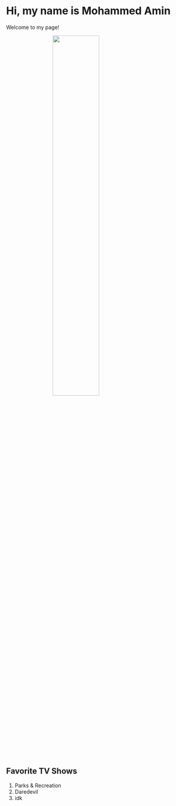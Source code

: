 <!DOCTYPE html>
<html>
<head>
<link rel="stylesheet" href="./index.css">
</head>
<body>

<h1 class = "title" style = color: DodgerBlue"> Hi, my name is Mohammed Amin</h1>
<p> Welcome to my page!</p>
<img src="https://images-wixmp-ed30a86b8c4ca887773594c2.wixmp.com/f/4046ceee-d776-4721-934c-1e7fafedb0f6/dequpxt-1bebfb58-ca59-4696-8a69-42d40657bede.gif?token=eyJ0eXAiOiJKV1QiLCJhbGciOiJIUzI1NiJ9.eyJzdWIiOiJ1cm46YXBwOjdlMGQxODg5ODIyNjQzNzNhNWYwZDQxNWVhMGQyNmUwIiwiaXNzIjoidXJuOmFwcDo3ZTBkMTg4OTgyMjY0MzczYTVmMGQ0MTVlYTBkMjZlMCIsIm9iaiI6W1t7InBhdGgiOiJcL2ZcLzQwNDZjZWVlLWQ3NzYtNDcyMS05MzRjLTFlN2ZhZmVkYjBmNlwvZGVxdXB4dC0xYmViZmI1OC1jYTU5LTQ2OTYtOGE2OS00MmQ0MDY1N2JlZGUuZ2lmIn1dXSwiYXVkIjpbInVybjpzZXJ2aWNlOmZpbGUuZG93bmxvYWQiXX0.fRKSxc_NU0WKXy0mRADFeHOTpwV8p-kLcj034q1pJd0" style="width:50%; margin:auto; display:block">

<h2>Favorite TV Shows</h2>
<ol>
  <li> Parks & Recreation</li>
  <li> Daredevil</li>
  <li>idk</li>
</li>

</body>
</html>


